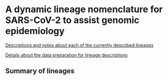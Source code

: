 # A dynamic lineage nomenclature for SARS-CoV-2 to assist genomic epidemiology

[Descriptions and notes about each of the currently described lineages](descriptions)

[Details about the data preparation for lineage descriptions](data_prep_description)

## Summary of lineages 
